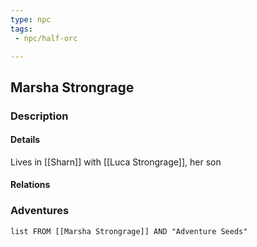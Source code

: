 ```yaml
---
type: npc
tags:
 - npc/half-orc

---
```


## Marsha Strongrage

### Description

#### Details
Lives in [[Sharn]] with [[Luca Strongrage]], her son
#### Relations


### Adventures
```dataview
list FROM [[Marsha Strongrage]] AND "Adventure Seeds"
```